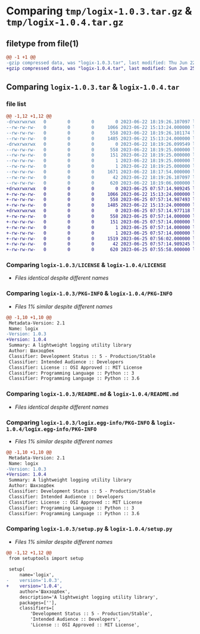 # Comparing `tmp/logix-1.0.3.tar.gz` & `tmp/logix-1.0.4.tar.gz`

## filetype from file(1)

```diff
@@ -1 +1 @@
-gzip compressed data, was "logix-1.0.3.tar", last modified: Thu Jun 22 18:19:26 2023, max compression
+gzip compressed data, was "logix-1.0.4.tar", last modified: Sun Jun 25 07:57:15 2023, max compression
```

## Comparing `logix-1.0.3.tar` & `logix-1.0.4.tar`

### file list

```diff
@@ -1,12 +1,12 @@
-drwxrwxrwx   0        0        0        0 2023-06-22 18:19:26.107097 logix-1.0.3/
--rw-rw-rw-   0        0        0     1066 2023-06-22 15:13:24.000000 logix-1.0.3/LICENSE
--rw-rw-rw-   0        0        0      558 2023-06-22 18:19:26.101174 logix-1.0.3/PKG-INFO
--rw-rw-rw-   0        0        0     1485 2023-06-22 15:13:24.000000 logix-1.0.3/README.md
-drwxrwxrwx   0        0        0        0 2023-06-22 18:19:26.099549 logix-1.0.3/logix.egg-info/
--rw-rw-rw-   0        0        0      558 2023-06-22 18:19:25.000000 logix-1.0.3/logix.egg-info/PKG-INFO
--rw-rw-rw-   0        0        0      151 2023-06-22 18:19:25.000000 logix-1.0.3/logix.egg-info/SOURCES.txt
--rw-rw-rw-   0        0        0        1 2023-06-22 18:19:25.000000 logix-1.0.3/logix.egg-info/dependency_links.txt
--rw-rw-rw-   0        0        0        1 2023-06-22 18:19:25.000000 logix-1.0.3/logix.egg-info/top_level.txt
--rw-rw-rw-   0        0        0     1671 2023-06-22 18:17:54.000000 logix-1.0.3/logix.py
--rw-rw-rw-   0        0        0       42 2023-06-22 18:19:26.107097 logix-1.0.3/setup.cfg
--rw-rw-rw-   0        0        0      620 2023-06-22 18:19:06.000000 logix-1.0.3/setup.py
+drwxrwxrwx   0        0        0        0 2023-06-25 07:57:14.989245 logix-1.0.4/
+-rw-rw-rw-   0        0        0     1066 2023-06-22 15:13:24.000000 logix-1.0.4/LICENSE
+-rw-rw-rw-   0        0        0      558 2023-06-25 07:57:14.987493 logix-1.0.4/PKG-INFO
+-rw-rw-rw-   0        0        0     1485 2023-06-22 15:13:24.000000 logix-1.0.4/README.md
+drwxrwxrwx   0        0        0        0 2023-06-25 07:57:14.977118 logix-1.0.4/logix.egg-info/
+-rw-rw-rw-   0        0        0      558 2023-06-25 07:57:14.000000 logix-1.0.4/logix.egg-info/PKG-INFO
+-rw-rw-rw-   0        0        0      151 2023-06-25 07:57:14.000000 logix-1.0.4/logix.egg-info/SOURCES.txt
+-rw-rw-rw-   0        0        0        1 2023-06-25 07:57:14.000000 logix-1.0.4/logix.egg-info/dependency_links.txt
+-rw-rw-rw-   0        0        0        1 2023-06-25 07:57:14.000000 logix-1.0.4/logix.egg-info/top_level.txt
+-rw-rw-rw-   0        0        0     1519 2023-06-25 07:56:02.000000 logix-1.0.4/logix.py
+-rw-rw-rw-   0        0        0       42 2023-06-25 07:57:14.989245 logix-1.0.4/setup.cfg
+-rw-rw-rw-   0        0        0      620 2023-06-25 07:55:58.000000 logix-1.0.4/setup.py
```

### Comparing `logix-1.0.3/LICENSE` & `logix-1.0.4/LICENSE`

 * *Files identical despite different names*

### Comparing `logix-1.0.3/PKG-INFO` & `logix-1.0.4/PKG-INFO`

 * *Files 1% similar despite different names*

```diff
@@ -1,10 +1,10 @@
 Metadata-Version: 2.1
 Name: logix
-Version: 1.0.3
+Version: 1.0.4
 Summary: A lightweight logging utility library
 Author: Шахзодбек
 Classifier: Development Status :: 5 - Production/Stable
 Classifier: Intended Audience :: Developers
 Classifier: License :: OSI Approved :: MIT License
 Classifier: Programming Language :: Python :: 3
 Classifier: Programming Language :: Python :: 3.6
```

### Comparing `logix-1.0.3/README.md` & `logix-1.0.4/README.md`

 * *Files identical despite different names*

### Comparing `logix-1.0.3/logix.egg-info/PKG-INFO` & `logix-1.0.4/logix.egg-info/PKG-INFO`

 * *Files 1% similar despite different names*

```diff
@@ -1,10 +1,10 @@
 Metadata-Version: 2.1
 Name: logix
-Version: 1.0.3
+Version: 1.0.4
 Summary: A lightweight logging utility library
 Author: Шахзодбек
 Classifier: Development Status :: 5 - Production/Stable
 Classifier: Intended Audience :: Developers
 Classifier: License :: OSI Approved :: MIT License
 Classifier: Programming Language :: Python :: 3
 Classifier: Programming Language :: Python :: 3.6
```

### Comparing `logix-1.0.3/setup.py` & `logix-1.0.4/setup.py`

 * *Files 1% similar despite different names*

```diff
@@ -1,12 +1,12 @@
 from setuptools import setup
 
 setup(
     name='logix',
-    version='1.0.3',
+    version='1.0.4',
     author='Шахзодбек',
     description='A lightweight logging utility library',
     packages=[''],
     classifiers=[
         'Development Status :: 5 - Production/Stable',
         'Intended Audience :: Developers',
         'License :: OSI Approved :: MIT License',
```


